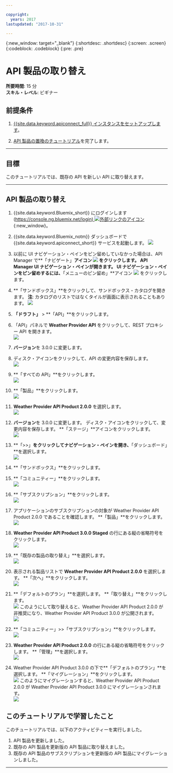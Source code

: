 ```yaml
---

copyright:
  years: 2017
lastupdated: "2017-10-31"

---
```


{:new_window: target="_blank"}
{:shortdesc: .shortdesc}
{:screen: .screen}
{:codeblock: .codeblock}
{:pre: .pre}

# API 製品の取り替え
**所要時間**: 15 分  
**スキル・レベル**: ビギナー  

## 前提条件

1. [{{site.data.keyword.apiconnect_full}} インスタンスをセットアップします](tut_prereq_set_up_apic_instance.html)。

2. [API 製品の置換のチュートリアル](tut_manage_replace.html)を完了します。

---
## 目標
このチュートリアルでは、既存の API を新しい API に取り替えます。

---
## API 製品の取り替え
1. {{site.data.keyword.Bluemix_short}} にログインします ([https://console.ng.bluemix.net/login) ![外部リンクのアイコン](../../../icons/launch-glyph.svg "外部リンクのアイコン")](https://console.ng.bluemix.net/login){:new_window}。

2. {{site.data.keyword.Bluemix_notm}} ダッシュボードで {{site.data.keyword.apiconnect_short}} サービスを起動します。
![](images/Bluemix.png)

3. 以前に UI ナビゲーション・ペインをピン留めしていなかった場合は、API Manager で**「ナビゲート」**アイコン ![](images/navigate-to.png) をクリックします。 API Manager UI ナビゲーション・ペインが開きます。 UI ナビゲーション・ペインをピン留めするには、**「メニューのピン留め」**アイコン ![](images/pinned.png) をクリックします。

4. **「サンドボックス」**をクリックして、サンドボックス・カタログを開きます。 **注**: カタログのリストではなくタイルが画面に表示されることもあります。
![](images/del-sandbox-list.png)

4. **「ドラフト」** > **「API」**をクリックします。

5. 「API」パネルで **Weather Provider API** をクリックして、REST プロキシー API を開きます。  
![](images/rep-api-list.png)

6. **バージョン**を 3.0.0 に変更します。

7. ディスク・アイコンをクリックして、API の変更内容を保存します。  
![](images/sup-change-version.png)

8. **「すべての API」**をクリックします。  
![](images/rep-all-apis.png)

9. **「製品」**をクリックします。  
![](images/sup-prods.png)

10.	**Weather Provider API Product 2.0.0** を選択します。  
![](images/sup-draft-prod-list.png)

11.	**バージョン**を 3.0.0 に変更します。 ディスク・アイコンをクリックして、変更内容を保存します。 **「ステージ」**アイコンをクリックします。  
![](images/sup-change-prod-vers-3.png)

12.	**「>>」**をクリックしてナビゲーション・ペインを開き、**「ダッシュボード」**を選択します。  
![](images/rep-dashboard.png)

13.	**「サンドボックス」**をクリックします。

14.	**「コミュニティー」**をクリックします。  
![](images/sup-sand-dash.png)

15.	**「サブスクリプション」**をクリックします。  
![](images/sup-comm-orgs.png)

16.	アプリケーションのサブスクリプションの対象が Weather Provider API Product 2.0.0 であることを確認します。 **「製品」**をクリックします。
![](images/sup-scriptions-200.png)  

17.	**Weather Provider API Product 3.0.0 Staged** の行にある縦の省略符号をクリックします。  
![](images/sup-stage-prod-3.png)

18.	**「既存の製品の取り替え」**を選択します。  
![](images/sup-super-prod.png)

19.	表示される製品リストで **Weather Provider API Product 2.0.0** を選択します。 **「次へ」**をクリックします。  
![](images/sup-super-dialog-1.png)

20.	**「デフォルトのプラン」**を選択します。 **「取り替え」**をクリックします。  
![](images/sup-super-dialog-2.png)
    このようにして取り替えると、Weather Provider API Product 2.0.0 が非推奨になり、Weather Provider API Product 3.0.0 が公開されます。  
![](images/sup-dash-prods-3.png) 
 
21.	**「コミュニティー」>>「サブスクリプション」**をクリックします。  
![](images/sup-scriptions-200.png)
 
22.	**Weather Provider API Product 2.0.0** の行にある縦の省略符号をクリックします。 **「管理」**を選択します。  
![](images/sup-dots-manage.png) 

23.	Weather Provider API Product 3.0.0 の下で**「デフォルトのプラン」**を選択します。 **「マイグレーション」**をクリックします。  
![](images/sup-migrate-dialog.png)
    このようにマイグレーションすると、Weather Provider API Product 2.0.0 が Weather Provider API Product 3.0.0 にマイグレーションされます。  
![](images/sup-migrated.png) 
 

 
## このチュートリアルで学習したこと
このチュートリアルでは、以下のアクティビティーを実行しました。

1. API 製品を更新しました。
2. 既存の API 製品を更新版の API 製品に取り替えました。
3. 既存の API 製品のサブスクリプションを更新版の API 製品にマイグレーションしました。

---












